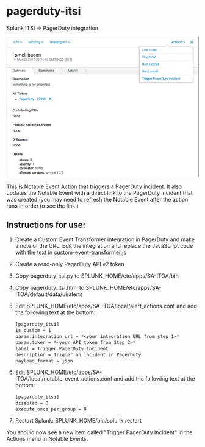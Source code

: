 # pagerduty-itsi
Splunk ITSI -> PagerDuty integration

![screenshot](pagerduty-itsi.png)

This is Notable Event Action that triggers a PagerDuty incident. It also updates the Notable Event with a direct link to the PagerDuty incident that was created (you may need to refresh the Notable Event after the action runs in order to see the link.)

## Instructions for use:

1. Create a Custom Event Transformer integration in PagerDuty and make a note of the URL. Edit the integration and replace the JavaScript code with the text in custom-event-transformer.js

2. Create a read-only PagerDuty API v2 token

3. Copy pagerduty_itsi.py to SPLUNK_HOME/etc/apps/SA-ITOA/bin

4. Copy pagerduty_itsi.html to SPLUNK_HOME/etc/apps/SA-ITOA/default/data/ui/alerts

5. Edit SPLUNK_HOME/etc/apps/SA-ITOA/local/alert_actions.conf and add the following text at the bottom:

	```
	[pagerduty_itsi]
	is_custom = 1
	param.integration_url = *<your integration URL from step 1>*
	param.token = *<your API token from Step 2>*
	label = Trigger PagerDuty Incident
	description = Trigger an incident in PagerDuty
	payload_format = json
	```

6. Edit SPLUNK_HOME/etc/apps/SA-ITOA/local/notable_event_actions.conf and add the following text at the bottom:

	```
	[pagerduty_itsi]
	disabled = 0
	execute_once_per_group = 0
	```

7. Restart Splunk: SPLUNK_HOME/bin/splunk restart

You should now see a new item called "Trigger PagerDuty Incident" in the Actions menu in Notable Events.